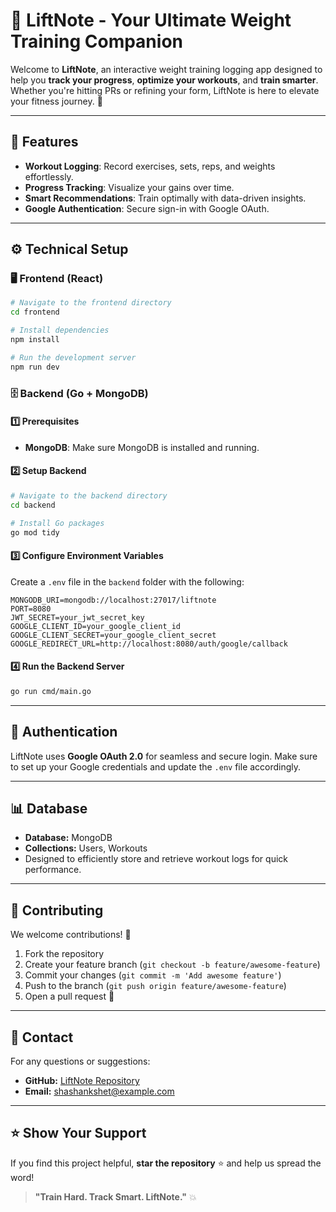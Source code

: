 # 💪 LiftNote - Your Ultimate Weight Training Companion

Welcome to **LiftNote**, an interactive weight training logging app designed to help you **track your progress**, **optimize your workouts**, and **train smarter**. Whether you're hitting PRs or refining your form, LiftNote is here to elevate your fitness journey. 🚀

---

## 🚀 Features
- **Workout Logging**: Record exercises, sets, reps, and weights effortlessly.
- **Progress Tracking**: Visualize your gains over time.
- **Smart Recommendations**: Train optimally with data-driven insights.
- **Google Authentication**: Secure sign-in with Google OAuth.

---

## ⚙️ Technical Setup

### 🖥️ Frontend (React)

```bash
# Navigate to the frontend directory
cd frontend

# Install dependencies
npm install

# Run the development server
npm run dev
```

### 🗄️ Backend (Go + MongoDB)

#### 1️⃣ Prerequisites
- **MongoDB**: Make sure MongoDB is installed and running.

#### 2️⃣ Setup Backend

```bash
# Navigate to the backend directory
cd backend

# Install Go packages
go mod tidy
```

#### 3️⃣ Configure Environment Variables
Create a `.env` file in the `backend` folder with the following:

```env
MONGODB_URI=mongodb://localhost:27017/liftnote
PORT=8080
JWT_SECRET=your_jwt_secret_key
GOOGLE_CLIENT_ID=your_google_client_id
GOOGLE_CLIENT_SECRET=your_google_client_secret
GOOGLE_REDIRECT_URL=http://localhost:8080/auth/google/callback
```

#### 4️⃣ Run the Backend Server

```bash
go run cmd/main.go
```

---

## 🔑 Authentication
LiftNote uses **Google OAuth 2.0** for seamless and secure login. Make sure to set up your Google credentials and update the `.env` file accordingly.

---

## 📊 Database
- **Database:** MongoDB
- **Collections:** Users, Workouts
- Designed to efficiently store and retrieve workout logs for quick performance.

---

## 🤝 Contributing
We welcome contributions! 🚀  
1. Fork the repository  
2. Create your feature branch (`git checkout -b feature/awesome-feature`)  
3. Commit your changes (`git commit -m 'Add awesome feature'`)  
4. Push to the branch (`git push origin feature/awesome-feature`)  
5. Open a pull request 🎉

---

## 📧 Contact
For any questions or suggestions:
- **GitHub:** [LiftNote Repository](https://github.com/shashankshet/LiftNote)
- **Email:** shashankshet@example.com

---

## ⭐ Show Your Support
If you find this project helpful, **star the repository** ⭐ and help us spread the word!

> **"Train Hard. Track Smart. LiftNote."** 💥

